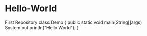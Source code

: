 # Hello-World
First Repository
class Demo
{
  public static void main(String[]args)
    System.out.println("Hello World");
}
